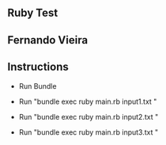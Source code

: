 ## Ruby Test 

## Fernando Vieira

## Instructions

- Run Bundle

- Run "bundle exec ruby main.rb input1.txt "

- Run "bundle exec ruby main.rb input2.txt "

- Run "bundle exec ruby main.rb input3.txt "


